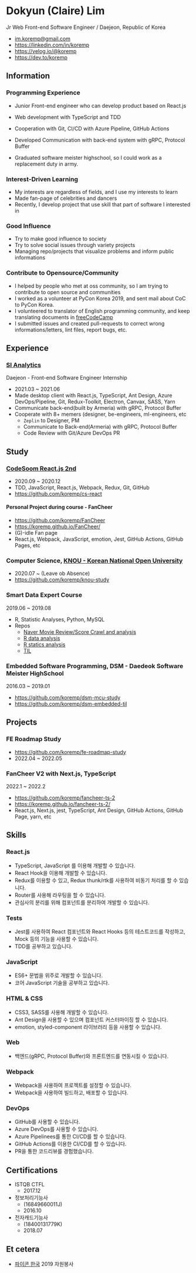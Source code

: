 # Dokyun (Claire) Lim

Jr Web Front-end Software Engineer / Daejeon, Republic of Korea

* <im.koremp@gmail.com>
* <https://linkedin.com/in/koremp>
* <https://velog.io/@koremp>
* <https://dev.to/koremp>

## Information

### Programming Experience

* Junior Front-end engineer who can develop product based on React.js
* Web development with TypeScript and TDD
* Cooperation with Git, CI/CD with Azure Pipeline, GitHub Actions
* Developed Communication with back-end system with gRPC, Protocol Buffer


* Graduated software meister highschool, so I could work as a replacement duty in army.

### Interest-Driven Learning

* My interests are regardless of fields, and I use my interests to learn
* Made fan-page of celebrities and dancers
* Recently, I develop project that use skill that part of software I interested in

### Good Influence

* Try to make good  influence to society
* Try to solve social issues through variety projects 
* Managing repo/projects that visualize problems and inform public informations

### Contribute to Opensource/Community

* I helped by people who met at oss community, so I am trying to contribute to open source and communities
* I worked as a volunteer at PyCon Korea 2019, and sent mail about CoC to PyCon Korea.
* I volunteered to translator of English programming community, and keep translating documents in [freeCodeCamp](https://www.freecodecamp.org/)
* I submitted issues and created pull-requests to correct wrong informations/letters, lint files, report bugs, etc.

## Experience

### [SI Analytics](https://www.si-analytics.ai/)

Daejeon - Front-end Software Engineer Internship

* 2021.03 ~ 2021.06
* Made desktop client with React.js, TypeScript, Ant Design, Azure DevOps/Pipeline, Git, Redux-Toolkit, Electron, Canvax, SASS, Yarn
* Communicate back-end(built by Armeria) with gRPC, Protocol Buffer
* Cooperate with 8+ memers (designer, be-engineers, ml-engineers, etc
  * `Zeplin` to Designer, PM
  * Communicate to Back-end(Armeria) with gRPC, Protocol Buffer
  * Code Review with Git/Azure DevOps PR

## Study

### [CodeSoom React.js 2nd](https://www.codesoom.com/courses/react)

* 2020.09 ~ 2020.12
* TDD, JavaScript, React.js, Webpack, Redux, Git, GitHub
* <https://github.com/koremp/cs-react>

#### Personal Project during course - FanCheer

* <https://github.com/koremp/FanCheer>
* <https://koremp.github.io/FanCheer/>
* (G)-idle Fan page
* React.js, Webpack, JavaScript, emotion, Jest, GitHub Actions, GitHub Pages, etc

### Computer Science, [KNOU - Korean National Open University](https://www.knou.ac.kr/)
						
* 2020.07 ~ (Leave ob Absence)
* <https://github.com/koremp/knou-study>

### Smart Data Expert Course

2019.06 ~ 2019.08

* R, Statistic Analyses, Python, MySQL
* Repos
  * [Naver Movie Review/Score Crawl and analysis](https://github.com/koremp/naver-movie-review-crawl)
  * [R data analysis](https://github.com/koremp/r-data-analysis)
  * [R statics analysis](https://github.com/koremp/r-stats-analysis)
  * [TIL](https://github.com/koremp/smart-data-til)


### Embedded Software Programming, DSM - Daedeok Software Meister HighSchool

2016.03 ~ 2019.01

* <https://github.com/koremp/dsm-mcu-study>
* <https://github.com/koremp/dsm-embedded-til>

## Projects

### FE Roadmap Study

* <https://github.com/koremp/fe-roadmap-study>
* 2022.04 ~ 2022.05

### FanCheer V2 with Next.js, TypeScript

2022.1 ~ 2022.2

* <https://github.com/koremp/fancheer-ts-2>
* <https://koremp.github.io/fancheer-ts-2/>
* React.js, Next.js, jest, TypeScript, Ant Design, GitHub Actions, GitHub Page, yarn, etc

## Skills

### React.js

* TypeScript, JavaScript 를 이용해 개발할 수 있습니다.
* React Hook을 이용해 개발할 수 있습니다.
* Redux를 이용할 수 있고, Redux thunk/rtk를 사용하여 비동기 처리를 할 수 있습니다.
* Router를 사용해 라우팅을 할 수 있습니다.
* 관심사의 분리를 위해 컴포넌트를 분리하여 개발할 수 있습니다.

### Tests

* Jest를 사용하여 React 컴포넌트와 React Hooks 등의 테스트코드를 작성하고, Mock 등의 기능을 사용할 수 있습니다. 
* TDD를 공부하고 있습니다.

### JavaScript

* ES6+ 문법을 위주로 개발할 수 있습니다.
* 코어 JavaScript 기술을 공부하고 있습니다.

### HTML & CSS

* CSS3, SASS를 사용해 개발할 수 있습니다.
* Ant Design을 사용할 수 있으며 컴포넌트 커스터마이징 할 수 있습니다.
* emotion, styled-component 라이브러리 등을 사용할 수 있습니다.

### Web

* 백엔드(gRPC, Protocol Buffer)와 프론트엔드를 연동시킬 수 있습니다.

### Webpack

* Webpack을 사용하여 프로젝트를 설정할 수 있습니다. 
* Webpack을 사용하여 빌드하고, 배포할 수 있습니다.

### DevOps

* GitHub를 사용할 수 있습니다.
* Azure DevOps를 사용할 수 있습니다.
* Azure Pipelinees를 통한 CI/CD를 할 수 있습니다.
* GitHub Actions를 이용한 CI/CD를 할 수 있습니다.
* PR을 통한 코드리뷰를 경험했습니다.

## Certifications

* ISTQB CTFL
  * 2017.12
* 정보처리기능사
  * (16849660011J)
  * 2016.10
* 전자캐드기능사
  * (18400131779K)
  * 2018.07

## Et cetera

* [파이콘 한국](https://archive.pycon.kr/2019/) 2019 자원봉사
